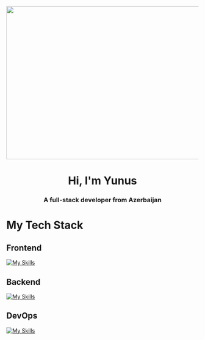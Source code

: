 <p align="center">
  <a>
    <img src="https://mir-s3-cdn-cf.behance.net/project_modules/max_1200/22b22287602523.5dbd29081561d.gif" width="1920" height="400">
  </a>
</p>
<h1 align="center">Hi, I'm Yunus</h1>
<h3 align="center">A full-stack developer from Azerbaijan</h3>

# My Tech Stack

## Frontend

[![My Skills](https://skillicons.dev/icons?i=html,css,sass,js,ts,react,redux,bootstrap,vite,figma,next,tailwind&perline=6)](https://skillicons.dev)

## Backend
[![My Skills](https://skillicons.dev/icons?i=nodejs,nestjs,mysql,mongodb,express,php&perline=10)](https://skillicons.dev)
  
## DevOps
[![My Skills](https://skillicons.dev/icons?i=git,github,vercel&perline=10)](https://skillicons.dev) 

<div>
<!--  <img style='width:58%;' src="https://github.r2v.ch/codewars?user=YunusAhmadov" /> 
 <img style='width:41%;' src="https://github-readme-stats.vercel.app/api/top-langs/?username=yunusahmadov&layout=compact&show_icons=true&title_color=ffffff&icon_color=34abeb&text_color=daf7dc&bg_color=151515" /> -->



     
  

</div>
 
 






